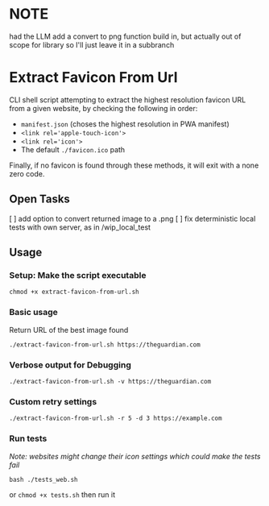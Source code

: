 # NOTE

had the LLM add a convert to png function build in, but actually out of scope for library so I'll just leave it in a subbranch

# Extract Favicon From Url
CLI shell script attempting to extract the highest resolution favicon URL from a given website, by checking the following in order:

*   `manifest.json` (choses the highest resolution in PWA manifest)
*   `<link rel='apple-touch-icon'>`
*   `<link rel='icon'>`
*   The default `./favicon.ico` path

Finally, if no favicon is found through these methods, it will exit with a none zero code.

## Open Tasks
[ ] add option to convert returned image to a .png
[ ] fix deterministic local tests with own server, as in /wip_local_test

## Usage
### Setup: Make the script executable

`chmod +x extract-favicon-from-url.sh`

### Basic usage
Return URL of the best image found

`./extract-favicon-from-url.sh https://theguardian.com`

### Verbose output for Debugging
`./extract-favicon-from-url.sh -v https://theguardian.com`

### Custom retry settings
`./extract-favicon-from-url.sh -r 5 -d 3 https://example.com`

### Run tests

*Note: websites might change their icon settings which could make the tests fail*

`bash ./tests_web.sh`

or
`chmod +x tests.sh`
then run it